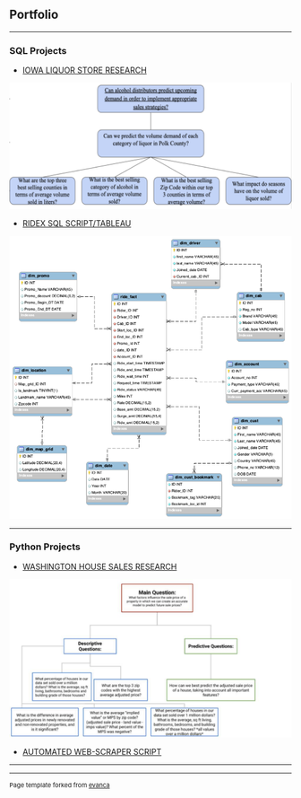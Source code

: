## Portfolio

---

### SQL Projects

- [IOWA LIQUOR STORE RESEARCH](/sample_page)
<img src="/images/Picture_iowaLiquorStore.PNG"/>


- [RIDEX SQL SCRIPT/TABLEAU](/pdf/sample_presentation.pdf)
<img src="/images/ridex.PNG?raw=true"/>

---


### Python Projects

- [WASHINGTON HOUSE SALES RESEARCH](http://example.com/)
<img src="https://github.com/chidinzerem/chidinzerem.github.io/blob/master/images/Picture_HouseSales.PNG"/>

- [AUTOMATED WEB-SCRAPER SCRIPT ](http://example.com/)



---




---
<p style="font-size:11px">Page template forked from <a href="https://github.com/evanca/quick-portfolio">evanca</a></p>
<!-- Remove above link if you don't want to attibute -->
